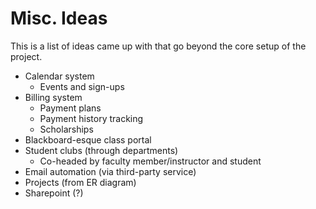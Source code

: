 # Misc. Ideas
This is a list of ideas came up with that go beyond the core setup
of the project.

* Calendar system
    * Events and sign-ups
* Billing system
    * Payment plans
    * Payment history tracking
    * Scholarships
* Blackboard-esque class portal
* Student clubs (through departments)
    * Co-headed by faculty member/instructor and student
* Email automation (via third-party service)
* Projects (from ER diagram)
* Sharepoint (?)